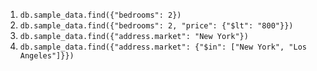 1. `db.sample_data.find({"bedrooms": 2})`
2. `db.sample_data.find({"bedrooms": 2, "price": {"$lt": "800"}})`
3. `db.sample_data.find({"address.market": "New York"})`
4. `db.sample_data.find({"address.market": {"$in": ["New York", "Los Angeles"]}})`
